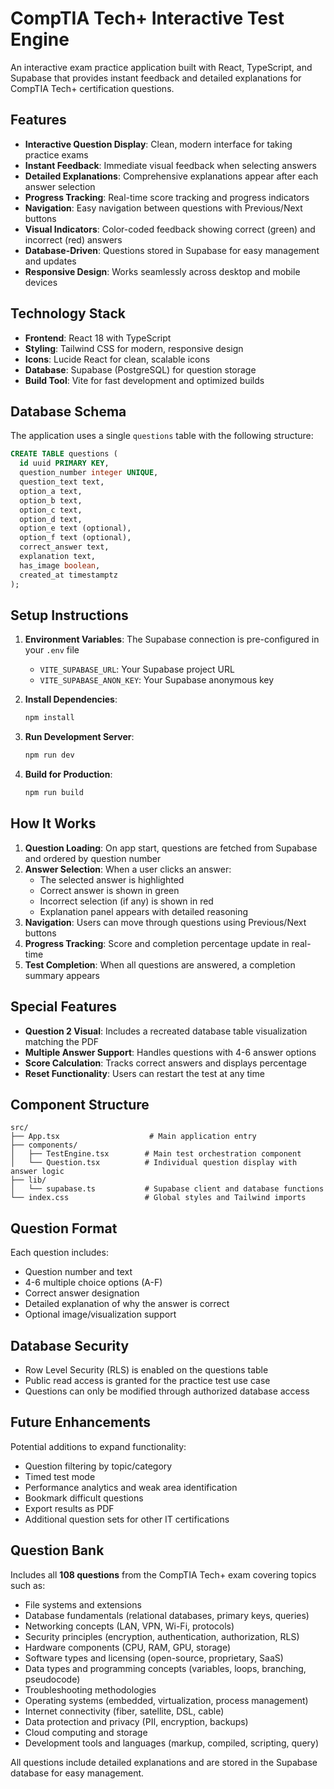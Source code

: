 # CompTIA Tech+ Interactive Test Engine

An interactive exam practice application built with React, TypeScript, and Supabase that provides instant feedback and detailed explanations for CompTIA Tech+ certification questions.

## Features

- **Interactive Question Display**: Clean, modern interface for taking practice exams
- **Instant Feedback**: Immediate visual feedback when selecting answers
- **Detailed Explanations**: Comprehensive explanations appear after each answer selection
- **Progress Tracking**: Real-time score tracking and progress indicators
- **Navigation**: Easy navigation between questions with Previous/Next buttons
- **Visual Indicators**: Color-coded feedback showing correct (green) and incorrect (red) answers
- **Database-Driven**: Questions stored in Supabase for easy management and updates
- **Responsive Design**: Works seamlessly across desktop and mobile devices

## Technology Stack

- **Frontend**: React 18 with TypeScript
- **Styling**: Tailwind CSS for modern, responsive design
- **Icons**: Lucide React for clean, scalable icons
- **Database**: Supabase (PostgreSQL) for question storage
- **Build Tool**: Vite for fast development and optimized builds

## Database Schema

The application uses a single `questions` table with the following structure:

```sql
CREATE TABLE questions (
  id uuid PRIMARY KEY,
  question_number integer UNIQUE,
  question_text text,
  option_a text,
  option_b text,
  option_c text,
  option_d text,
  option_e text (optional),
  option_f text (optional),
  correct_answer text,
  explanation text,
  has_image boolean,
  created_at timestamptz
);
```

## Setup Instructions

1. **Environment Variables**: The Supabase connection is pre-configured in your `.env` file
   - `VITE_SUPABASE_URL`: Your Supabase project URL
   - `VITE_SUPABASE_ANON_KEY`: Your Supabase anonymous key

2. **Install Dependencies**:
   ```bash
   npm install
   ```

3. **Run Development Server**:
   ```bash
   npm run dev
   ```

4. **Build for Production**:
   ```bash
   npm run build
   ```

## How It Works

1. **Question Loading**: On app start, questions are fetched from Supabase and ordered by question number
2. **Answer Selection**: When a user clicks an answer:
   - The selected answer is highlighted
   - Correct answer is shown in green
   - Incorrect selection (if any) is shown in red
   - Explanation panel appears with detailed reasoning
3. **Navigation**: Users can move through questions using Previous/Next buttons
4. **Progress Tracking**: Score and completion percentage update in real-time
5. **Test Completion**: When all questions are answered, a completion summary appears

## Special Features

- **Question 2 Visual**: Includes a recreated database table visualization matching the PDF
- **Multiple Answer Support**: Handles questions with 4-6 answer options
- **Score Calculation**: Tracks correct answers and displays percentage
- **Reset Functionality**: Users can restart the test at any time

## Component Structure

```
src/
├── App.tsx                    # Main application entry
├── components/
│   ├── TestEngine.tsx        # Main test orchestration component
│   └── Question.tsx          # Individual question display with answer logic
├── lib/
│   └── supabase.ts           # Supabase client and database functions
└── index.css                 # Global styles and Tailwind imports
```

## Question Format

Each question includes:
- Question number and text
- 4-6 multiple choice options (A-F)
- Correct answer designation
- Detailed explanation of why the answer is correct
- Optional image/visualization support

## Database Security

- Row Level Security (RLS) is enabled on the questions table
- Public read access is granted for the practice test use case
- Questions can only be modified through authorized database access

## Future Enhancements

Potential additions to expand functionality:
- Question filtering by topic/category
- Timed test mode
- Performance analytics and weak area identification
- Bookmark difficult questions
- Export results as PDF
- Additional question sets for other IT certifications

## Question Bank

Includes all **108 questions** from the CompTIA Tech+ exam covering topics such as:
- File systems and extensions
- Database fundamentals (relational databases, primary keys, queries)
- Networking concepts (LAN, VPN, Wi-Fi, protocols)
- Security principles (encryption, authentication, authorization, RLS)
- Hardware components (CPU, RAM, GPU, storage)
- Software types and licensing (open-source, proprietary, SaaS)
- Data types and programming concepts (variables, loops, branching, pseudocode)
- Troubleshooting methodologies
- Operating systems (embedded, virtualization, process management)
- Internet connectivity (fiber, satellite, DSL, cable)
- Data protection and privacy (PII, encryption, backups)
- Cloud computing and storage
- Development tools and languages (markup, compiled, scripting, query)

All questions include detailed explanations and are stored in the Supabase database for easy management.
